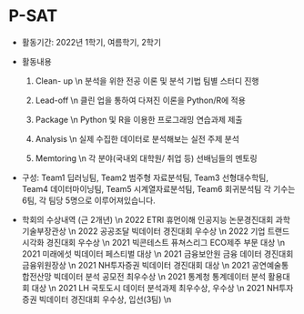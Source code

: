 # P-SAT

- 활동기간: 2022년 1학기, 여름학기, 2학기


- 활동내용
   1. Clean- up \n
      분석을 위한 전공 이론 및 분석 기법 팀별 스터디 진행
      
   2. Lead-off \n
      클린 업을 통하여 다져진 이론을 Python/R에 적용
      
   3. Package \n
      Python 및 R을 이용한 프로그래밍 연습과제 제출
      
   4. Analysis \n
      실제 수집한 데이터로 분석해보는 실전 주제 분석
      
   5. Memtoring \n
      각 분야(국내외 대학원/ 취업 등) 선배님들의 멘토링


- 구성: Team1 딥러닝팀, Team2 범주형 자료분석팀, Team3 선형대수학팀, Team4 데이터마이닝팀, Team5 시계열자료분석팀, Team6 회귀분석팀
   각 기수는 6팀, 각 팀당 5명으로 이루어져있습니다.
   

- 학회의 수상내역 (근 2개년) \n
   2022 ETRI 휴먼이해 인공지능 논문경진대회 과학기술부장관상 \n
   2022 공공조달 빅데이터 경진대회 우수상 \n
   2022 기업 트랜드 시각화 경진대회 우수상 \n
   2021 빅콘테스트 퓨쳐스리그 ECO제주 부문 대상 \n
   2021 미래에섯 빅데이터 페스티벌 대상 \n
   2021 금융보안원 금융 데이터 경진대회 금융위원장상 \n
   2021 NH투자증권 빅데이터 경진대회 대상 \n
   2021 공연예술통합전산망 빅데이터 분석 공모전 최우수상 \n
   2021 통계청 통계데이터 분석 활용대회 대상 \n
   2021 LH 국토도시 데이터 분석과제 최우수상, 우수상 \n
   2021 NH투자증권 빅데이터 경진대회 우수상, 입선(3팀) \n
